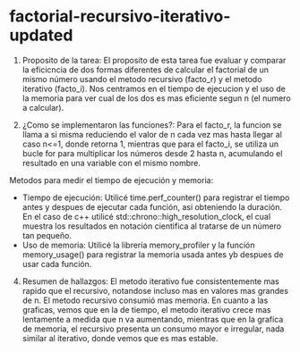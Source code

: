 # factorial-recursivo-iterativo-updated
1. Proposito de la tarea: El proposito de esta tarea fue evaluar y comparar la eficicncia de dos formas diferentes de calcular el factorial de un mismo número usando el metodo recursivo (facto_r) y el metodo iterativo (facto_i). Nos centramos en el tiempo de ejecucion y el uso de la memoria para ver cual de los dos es mas eficiente segun n (el numero a calcular).

2. ¿Como se implementaron las funciones?: Para el facto_r, la funcion se llama a si misma reduciendo el valor de n cada vez mas hasta llegar al caso n<=1, donde retorna 1, mientras que para el facto_i, se utiliza un bucle for para multiplicar los números desde 2 hasta n, acumulando el resultado en una variable con el mismo nombre.

Metodos para medir el tiempo de ejecución y memoria:
- Tiempo de ejecución: Utilicé time.perf_counter() para registrar el tiempo antes y despues de ejecutar cada función, asi obteniendo la duración. En el caso de c++ utilicé std::chrono::high_resolution_clock, el cual muestra los resultados en notación cientifica al tratarse de un número tan pequeño.
- Uso de memoria: Utilicé la librería memory_profiler y la función memory_usage() para registrar la memoria usada antes yb despues de usar cada función.
  
4. Resumen de hallazgos: El metodo iterativo fue consistentemente mas rapido que el recursivo, notandose incluso mas en valores mas grandes de n. El metodo recursivo consumió mas memoria. En cuanto a las graficas, vemos que en la de tiempo, el metodo iterativo crece mas lentamente a medida que n va aumentando, mientras que en la grafica de memoria, el recursivo presenta un consumo mayor e irregular, nada similar al iterativo, donde vemos que es mas estable.
